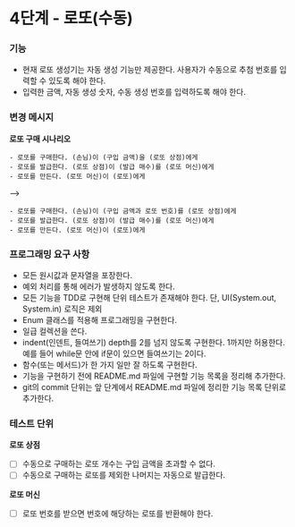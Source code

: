 # 4단계 - 로또(수동)

### 기능

- 현재 로또 생성기는 자동 생성 기능만 제공한다. 사용자가 수동으로 추첨 번호를 입력할 수 있도록 해야 한다.
- 입력한 금액, 자동 생성 숫자, 수동 생성 번호를 입력하도록 해야 한다.

### 변경 메시지

**로또 구매 시나리오**

```
- 로또를 구매한다. (손님)이 (구입 금액)을 (로또 상점)에게
- 로또를 발급한다. (로또 상점)이 (발급 매수)를 (로또 머신)에게
- 로또를 만든다. (로또 머신)이 (로또)에게
```

-->

```
- 로또를 구매한다. (손님)이 (구입 금액과 로또 번호)를 (로또 상점)에게
- 로또를 발급한다. (로또 상점)이 (발급 매수)를 (로또 머신)에게
- 로또를 만든다. (로또 머신)이 (로또)에게
```

### 프로그래밍 요구 사항

- 모든 원시값과 문자열을 포장한다.
- 예외 처리를 통해 에러가 발생하지 않도록 한다.
- 모든 기능을 TDD로 구현해 단위 테스트가 존재해야 한다. 단, UI(System.out, System.in) 로직은 제외
- Enum 클래스를 적용해 프로그래밍을 구현한다.
- 일급 컬렉션을 쓴다.
- indent(인덴트, 들여쓰기) depth를 2를 넘지 않도록 구현한다. 1까지만 허용한다.
  <br/>예를 들어 while문 안에 if문이 있으면 들여쓰기는 2이다.
- 함수(또는 메서드)가 한 가지 일만 잘 하도록 구현한다.
- 기능을 구현하기 전에 README.md 파일에 구현할 기능 목록을 정리해 추가한다.
- git의 commit 단위는 앞 단계에서 README.md 파일에 정리한 기능 목록 단위로 추가한다.

### 테스트 단위

**로또 상점**

- [ ] 수동으로 구매하는 로또 개수는 구입 금액을 초과할 수 없다.
- [ ] 수동으로 구매하는 로또를 제외한 나머지는 자동으로 발급한다.

**로또 머신**

- [ ] 로또 번호를 받으면 번호에 해당하는 로또를 반환해야 한다.
